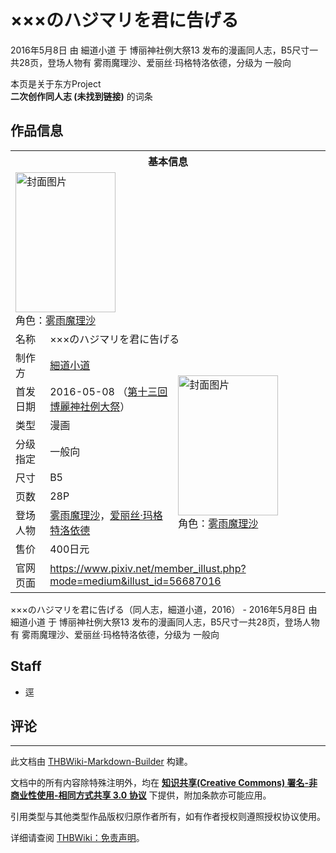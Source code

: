 # ×××のハジマリを君に告げる

<!-- source html: G:\repos\THBWiki-Markdown-Builder\THBWikiMarkdown\Temp\main\1\15\ns0%3A%C3%97%C3%97%C3%97%E3%81%AE%E3%83%8F%E3%82%B8%E3%83%9E%E3%83%AA%E3%82%92%E5%90%9B%E3%81%AB%E5%91%8A%E3%81%92%E3%82%8B.html -->

2016年5月8日 由 細道小道 于 博丽神社例大祭13 发布的漫画同人志，B5尺寸一共28页，登场人物有 雾雨魔理沙、爱丽丝·玛格特洛依德，分级为 一般向

本页是关于东方Project  
 **二次创作同人志 (未找到链接)** 的词条

## 作品信息

<table><tbody><tr><th colspan="3">基本信息</th></tr><tr><td class="cover-artwork-mobile" colspan="2"><a href="./文件-×××のハジマリを君に告げる封面.jpg.md" class="image" title="封面图片"><img alt="封面图片" src="https://upload.thwiki.cc/thumb/1/15/%C3%97%C3%97%C3%97%E3%81%AE%E3%83%8F%E3%82%B8%E3%83%9E%E3%83%AA%E3%82%92%E5%90%9B%E3%81%AB%E5%91%8A%E3%81%92%E3%82%8B%E5%B0%81%E9%9D%A2.jpg/160px-%C3%97%C3%97%C3%97%E3%81%AE%E3%83%8F%E3%82%B8%E3%83%9E%E3%83%AA%E3%82%92%E5%90%9B%E3%81%AB%E5%91%8A%E3%81%92%E3%82%8B%E5%B0%81%E9%9D%A2.jpg" decoding="async" loading="lazy" width="160" height="224" srcset="https://upload.thwiki.cc/thumb/1/15/%C3%97%C3%97%C3%97%E3%81%AE%E3%83%8F%E3%82%B8%E3%83%9E%E3%83%AA%E3%82%92%E5%90%9B%E3%81%AB%E5%91%8A%E3%81%92%E3%82%8B%E5%B0%81%E9%9D%A2.jpg/240px-%C3%97%C3%97%C3%97%E3%81%AE%E3%83%8F%E3%82%B8%E3%83%9E%E3%83%AA%E3%82%92%E5%90%9B%E3%81%AB%E5%91%8A%E3%81%92%E3%82%8B%E5%B0%81%E9%9D%A2.jpg 1.5x, https://upload.thwiki.cc/thumb/1/15/%C3%97%C3%97%C3%97%E3%81%AE%E3%83%8F%E3%82%B8%E3%83%9E%E3%83%AA%E3%82%92%E5%90%9B%E3%81%AB%E5%91%8A%E3%81%92%E3%82%8B%E5%B0%81%E9%9D%A2.jpg/320px-%C3%97%C3%97%C3%97%E3%81%AE%E3%83%8F%E3%82%B8%E3%83%9E%E3%83%AA%E3%82%92%E5%90%9B%E3%81%AB%E5%91%8A%E3%81%92%E3%82%8B%E5%B0%81%E9%9D%A2.jpg 2x" data-file-width="600" data-file-height="839"></a><div class="cover-char">角色：<a href="./雾雨魔理沙.md" title="雾雨魔理沙">雾雨魔理沙</a></div></td>
</tr><tr><td class="label">名称</td><td colspan="2"> ×××のハジマリを君に告げる </td></tr><tr><td class="label">制作方</td><td><a href="./細道小道.md" title="細道小道">細道小道</a></td><td class="cover-artwork" rowspan="8" style="min-width:224px;"><a href="./文件-×××のハジマリを君に告げる封面.jpg.md" class="image" title="封面图片"><img alt="封面图片" src="https://upload.thwiki.cc/thumb/1/15/%C3%97%C3%97%C3%97%E3%81%AE%E3%83%8F%E3%82%B8%E3%83%9E%E3%83%AA%E3%82%92%E5%90%9B%E3%81%AB%E5%91%8A%E3%81%92%E3%82%8B%E5%B0%81%E9%9D%A2.jpg/160px-%C3%97%C3%97%C3%97%E3%81%AE%E3%83%8F%E3%82%B8%E3%83%9E%E3%83%AA%E3%82%92%E5%90%9B%E3%81%AB%E5%91%8A%E3%81%92%E3%82%8B%E5%B0%81%E9%9D%A2.jpg" decoding="async" loading="lazy" width="160" height="224" srcset="https://upload.thwiki.cc/thumb/1/15/%C3%97%C3%97%C3%97%E3%81%AE%E3%83%8F%E3%82%B8%E3%83%9E%E3%83%AA%E3%82%92%E5%90%9B%E3%81%AB%E5%91%8A%E3%81%92%E3%82%8B%E5%B0%81%E9%9D%A2.jpg/240px-%C3%97%C3%97%C3%97%E3%81%AE%E3%83%8F%E3%82%B8%E3%83%9E%E3%83%AA%E3%82%92%E5%90%9B%E3%81%AB%E5%91%8A%E3%81%92%E3%82%8B%E5%B0%81%E9%9D%A2.jpg 1.5x, https://upload.thwiki.cc/thumb/1/15/%C3%97%C3%97%C3%97%E3%81%AE%E3%83%8F%E3%82%B8%E3%83%9E%E3%83%AA%E3%82%92%E5%90%9B%E3%81%AB%E5%91%8A%E3%81%92%E3%82%8B%E5%B0%81%E9%9D%A2.jpg/320px-%C3%97%C3%97%C3%97%E3%81%AE%E3%83%8F%E3%82%B8%E3%83%9E%E3%83%AA%E3%82%92%E5%90%9B%E3%81%AB%E5%91%8A%E3%81%92%E3%82%8B%E5%B0%81%E9%9D%A2.jpg 2x" data-file-width="600" data-file-height="839"></a><div class="cover-char">角色：<a href="./雾雨魔理沙.md" title="雾雨魔理沙">雾雨魔理沙</a></div></td>
</tr><tr><td class="label">首发日期</td><td>2016-05-08&#160;（<a href="/展会作品列表?e=%E5%8D%9A%E4%B8%BD%E7%A5%9E%E7%A4%BE%E4%BE%8B%E5%A4%A7%E7%A5%AD%2313">第十三回 博麗神社例大祭</a>）</td></tr><tr><td class="label">类型</td><td>漫画</td></tr><tr><td class="label">分级指定</td><td>一般向</td></tr><tr><td class="label">尺寸</td><td>B5</td></tr><tr><td class="label">页数</td><td>28P</td></tr><tr><td class="label">登场人物</td><td><a href="./雾雨魔理沙.md" title="雾雨魔理沙">雾雨魔理沙</a>，<a href="./爱丽丝·玛格特洛依德.md" title="爱丽丝·玛格特洛依德">爱丽丝·玛格特洛依德</a></td></tr><tr><td class="label">售价</td><td>400日元</td></tr>
<tr><td class="label">官网页面</td><td colspan="2"><a rel="nofollow" class="external free" href="https://www.pixiv.net/member_illust.php?mode=medium&amp;illust_id=56687016">https://www.pixiv.net/member_illust.php?mode=medium&amp;illust_id=56687016</a></td></tr></tbody></table>

×××のハジマリを君に告げる（同人志，細道小道，2016） - 2016年5月8日 由 細道小道 于 博丽神社例大祭13 发布的漫画同人志，B5尺寸一共28页，登场人物有 雾雨魔理沙、爱丽丝·玛格特洛依德，分级为 一般向

## Staff
- 逕


## 评论




---

此文档由 [THBWiki-Markdown-Builder](https://github.com/Delsin-Yu/THBWiki-Markdown-Builder) 构建。

文档中的所有内容除特殊注明外，均在 [**知识共享(Creative Commons) 署名-非商业性使用-相同方式共享 3.0 协议**](https://creativecommons.org/licenses/by-sa/3.0/deed.zh-hans) 下提供，附加条款亦可能应用。

引用类型与其他类型作品版权归原作者所有，如有作者授权则遵照授权协议使用。

详细请查阅 [THBWiki：免责声明](https://thbwiki.cc/THBWiki:%E5%85%8D%E8%B4%A3%E5%A3%B0%E6%98%8E)。

